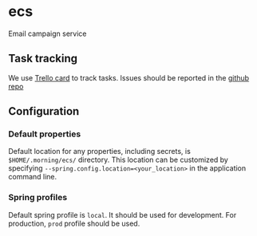 # ecs
Email campaign service

## Task tracking
We use [Trello card](https://trello.com/c/n79QeVre/40-%D0%B0%D0%B2%D1%82%D0%BE%D0%BC%D0%B0%D1%82%D0%B8%D0%B7%D1%83%D0%B2%D0%B0%D1%82%D0%B8-%D1%80%D0%BE%D0%B7%D1%81%D0%B8%D0%BB%D0%BA%D1%83-%D0%B5%D0%BC%D0%B5%D0%B9%D0%BB%D1%96%D0%B2)
to track tasks. Issues should be reported in the [github repo](https://github.com/morningatlohika/ecs)

## Configuration
### Default properties
Default location for any properties, including secrets, is `$HOME/.morning/ecs/` directory.
This location can be customized by specifying `--spring.config.location=<your_location>` in the application command line.

### Spring profiles
Default spring profile is `local`. It should be used for development.
For production, `prod` profile should be used.
